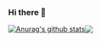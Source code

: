 ### Hi there 👋




<a href="https://github.com/anuraghazra/github-readme-stats"><img align="center" src="https://github-readme-stats.vercel.app/api?username=umono&show_icons=true&include_all_commits=true&theme=graywhite&hide_border=true" alt="Anurag's github stats" /></a><a href="https://github.com/anuraghazra/github-readme-stats"><img align="center" src="https://github-readme-stats.vercel.app/api/top-langs/?username=umono&layout=compact&show_icons=true&include_all_commits=true&theme=graywhite&hide_border=true" /></a>
